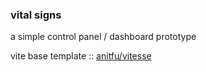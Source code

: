 ### vital signs
a simple control panel / dashboard prototype

vite base template ::  [anitfu/vitesse](https://github.com/antfu/vitesse)
